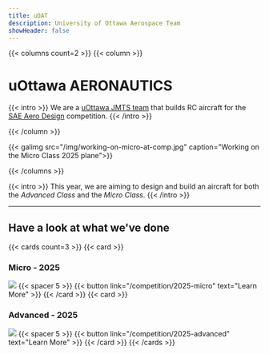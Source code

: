 ```yaml
---
title: uOAT
description: University of Ottawa Aerospace Team
showHeader: false
---
```


{{< columns count=2 >}}
{{< column >}}


# uOttawa AERONAUTICS

{{< intro >}}
We are a [uOttawa JMTS team](https://www.uottawa.ca/faculty-engineering/centre-entrepreneurship-engineering-design/facilities/john-mcentrye-team-space) that builds RC aircraft for the [SAE Aero Design](https://www.saeaerodesign.com/) competition.
{{< /intro >}}

{{< /column >}}


{{< galimg src="/img/working-on-micro-at-comp.jpg" caption="Working on the Micro Class 2025 plane">}}


{{< /columns >}}


{{< intro >}}
This year, we are aiming to design and build an aircraft for both the *Advanced Class* and the *Micro Class*.
{{< /intro >}}

---

## Have a look at what we've done

{{< cards count=3 >}}
{{< card >}}
### Micro - 2025
![](/img/micro-on-the-concrete.jpg)
{{< spacer 5 >}}
{{< button link="/competition/2025-micro" text="Learn More" >}}
{{< /card >}}
{{< card >}}
### Advanced - 2025
![](/img/adv-gala.jpg)
{{< spacer 5 >}}
{{< button link="/competition/2025-advanced" text="Learn More" >}}
{{< /card >}}
{{< /cards >}}

